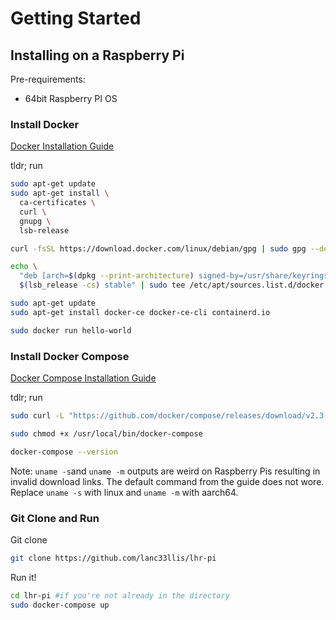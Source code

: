 # Getting Started

## Installing on a Raspberry Pi

Pre-requirements:

- 64bit Raspberry PI OS

### Install Docker

[Docker Installation Guide](https://docs.docker.com/engine/install/debian/)

tldr; run
```bash
sudo apt-get update
sudo apt-get install \
  ca-certificates \
  curl \
  gnupg \
  lsb-release

curl -fsSL https://download.docker.com/linux/debian/gpg | sudo gpg --dearmor -o /usr/share/keyrings/docker-archive-keyring.gpg

echo \
  "deb [arch=$(dpkg --print-architecture) signed-by=/usr/share/keyrings/docker-archive-keyring.gpg] https://download.docker.com/linux/debian \
  $(lsb_release -cs) stable" | sudo tee /etc/apt/sources.list.d/docker.list > /dev/null

sudo apt-get update
sudo apt-get install docker-ce docker-ce-cli containerd.io

sudo docker run hello-world
```

### Install Docker Compose
[Docker Compose Installation Guide](https://docs.docker.com/compose/install/)

tdlr; run
```bash
sudo curl -L "https://github.com/docker/compose/releases/download/v2.3.3/docker-compose-linux-aarch64" -o /usr/local/bin/docker-compose #see note

sudo chmod +x /usr/local/bin/docker-compose

docker-compose --version
```

Note: `uname -s`and `uname -m` outputs are weird on Raspberry Pis resulting in invalid download links. The default command from the guide does not wore. Replace `uname -s` with linux and `uname -m` with aarch64.

### Git Clone and Run

Git clone
```bash
git clone https://github.com/lanc33llis/lhr-pi
```
Run it!

```bash
cd lhr-pi #if you're not already in the directory
sudo docker-compose up
```
